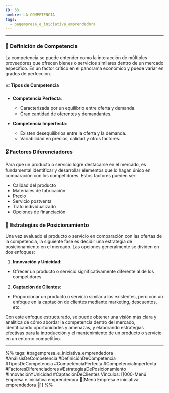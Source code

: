 ```yaml
---
ID: 33
nombre: LA COMPETENCIA
tags:
  - pagempresa_e_iniciativa_emprendedora
---
```

___
### 📌 Definición de Competencia

La competencia se puede entender como la interacción de múltiples proveedores que ofrecen bienes o servicios similares dentro de un mercado específico. Es un factor crítico en el panorama económico y puede variar en grados de perfección.

#### 📈 Tipos de Competencia

- **Competencia Perfecta**: 
  - Caracterizada por un equilibrio entre oferta y demanda.
  - Gran cantidad de oferentes y demandantes.
  
- **Competencia Imperfecta**: 
  - Existen desequilibrios entre la oferta y la demanda.
  - Variabilidad en precios, calidad y otros factores.

### 🎖️ Factores Diferenciadores

Para que un producto o servicio logre destacarse en el mercado, es fundamental identificar y desarrollar elementos que lo hagan único en comparación con los competidores. Estos factores pueden ser:

- Calidad del producto
- Materiales de fabricación
- Precio
- Servicio postventa
- Trato individualizado
- Opciones de financiación

### 🚀 Estrategias de Posicionamiento

Una vez evaluado el producto o servicio en comparación con las ofertas de la competencia, la siguiente fase es decidir una estrategia de posicionamiento en el mercado. Las opciones generalmente se dividen en dos enfoques:

1. **Innovación y Unicidad**: 
  - Ofrecer un producto o servicio significativamente diferente al de los competidores.
  
2. **Captación de Clientes**: 
  - Proporcionar un producto o servicio similar a los existentes, pero con un enfoque en la captación de clientes mediante marketing, descuentos, etc.

Con este enfoque estructurado, se puede obtener una visión más clara y analítica de cómo abordar la competencia dentro del mercado, identificando oportunidades y amenazas, y elaborando estrategias efectivas para la introducción y el mantenimiento de un producto o servicio en un entorno competitivo.

____

%%
tags:  #pagempresa_e_iniciativa_emprendedora #AnálisisDeCompetencia #DefiniciónDeCompetencia #TiposDeCompetencia #CompetenciaPerfecta #CompetenciaImperfecta #FactoresDiferenciadores #EstrategiasDePosicionamiento #InnovaciónYUnicidad #CaptaciónDeClientes
Vínculos:  [[000-Menú Empresa e iniciativa emprendedora 📃|Menú Empresa e iniciativa emprendedora 📃]]
%%